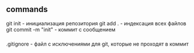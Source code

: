## commands

git init - инициализация репозитория
git add . - индексация всех файлов
git commit -m "init" - коммит с сообщением





###
.gitignore - файл с исключениями для git, которые не проходят в коммит
